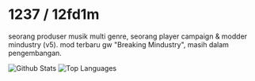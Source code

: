 # 1237 / 12fd1m
seorang produser musik multi genre, seorang player campaign & modder mindustry (v5). mod terbaru gw "Breaking Mindustry", masih dalam pengembangan.

![Github Stats](https://github-readme-stats.vercel.app/api?username=12fd1m&count_private=true&show_icons=true&include_all_commits=true&hide_border=false&count_private=true&theme=dark&title_color=b9f2ff&text_color=b9f2ff)
![Top Languages](https://github-readme-stats.vercel.app/api/top-langs/?username=12fd1m&show_icons=true&include_all_commits=true&hide_border=false&count_private=true&theme=dark&langs_count=10&title_color=b9f2ff&text_color=00ffa0)


